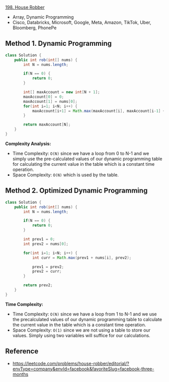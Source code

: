 [198. House Robber](https://leetcode.com/problems/house-robber/)

* Array, Dynamic Programming
* Cisco, Databricks, Microsoft, Google, Meta, Amazon, TikTok, Uber, Bloomberg, PhonePe


## Method 1. Dynamic Programming
```java
class Solution {
    public int rob(int[] nums) {
        int N = nums.length;

        if(N == 0) {
            return 0;
        }

        int[] maxAccount = new int[N + 1];
        maxAccount[0] = 0;
        maxAccount[1] = nums[0];
        for(int i=1; i<N; i++) {
            maxAccount[i+1] = Math.max(maxAccount[i], maxAccount[i-1] + nums[i]);
        }

        return maxAccount[N];
    }
}
```
**Complexity Analysis:**
* Time Complexity: `O(N)` since we have a loop from 0 to N-1 and we simply use the pre-calculated values of our dynamic programming table for calculating the current value in the table which is a constant time operation.
* Space Complexity: `O(N)` which is used by the table.


## Method 2. Optimized Dynamic Programming
```java
class Solution {
    public int rob(int[] nums) {
        int N = nums.length;

        if(N == 0) {
            return 0;
        }

        int prev1 = 0;
        int prev2 = nums[0];

        for(int i=1; i<N; i++) {
            int curr = Math.max(prev1 + nums[i], prev2);

            prev1 = prev2;
            prev2 = curr;
        }

        return prev2;
    }
}
```
**Time Complexity:**
* Time Complexity: `O(N)` since we have a loop from 1 to N-1 and we use the precalculated values of our dynamic programming table to calculate the current value in the table which is a constant time operation.
* Space Complexity: `O(1)` since we are not using a table to store our values. Simply using two variables will suffice for our calculations.


## Reference
* https://leetcode.com/problems/house-robber/editorial/?envType=company&envId=facebook&favoriteSlug=facebook-three-months
